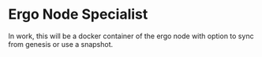 # Ergo Node Specialist

In work, this will be a docker container of the ergo node with option to sync from genesis or use a snapshot.